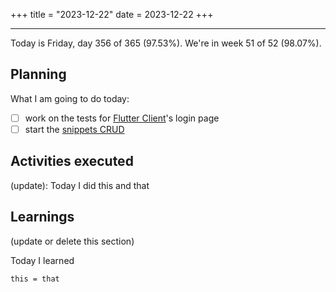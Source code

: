 +++
title = "2023-12-22"
date = 2023-12-22
+++

---

Today is Friday, day 356 of 365 (97.53%). We're in week 51 of 52 (98.07%).

## Planning

What I am going to do today:

- [ ] work on the tests for [Flutter Client](https://github.com/OmnicodeSolutions/luisa_drf_flutter_client/issues/1)'s login page
- [ ] start the [snippets CRUD](https://github.com/OmnicodeSolutions/luisa_drf_flutter_client/issues/2)

## Activities executed

(update): Today I did this and that

## Learnings

(update or delete this section)

Today I learned
```
this = that
```
